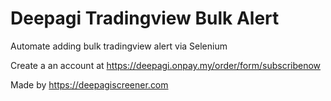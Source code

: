 # Deepagi Tradingview Bulk Alert

Automate adding bulk tradingview alert via Selenium

Create a an account at https://deepagi.onpay.my/order/form/subscribenow

Made by https://deepagiscreener.com
